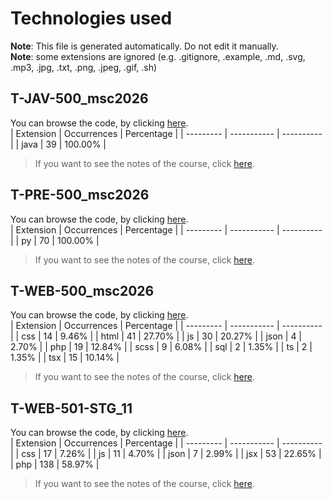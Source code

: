 # Technologies used
**Note**: This file is generated automatically. Do not edit it manually.<br/>
**Note**: some extensions are ignored (e.g. .gitignore, .example, .md, .svg, .mp3, .jpg, .txt, .png, .jpeg, .gif, .sh)

## T-JAV-500_msc2026
You can browse the code, by clicking [here](https://github.com/AlxisHenry/epitech/tree/master//T-JAV-500_msc2026).<br>
| Extension | Occurrences | Percentage |
| --------- | ----------- | ---------- |
| java | 39 | 100.00% |
> If you want to see the notes of the course, click [here](https://epitech-grades.vercel.app/semesters/t5//t-jav-500_msc2026).

## T-PRE-500_msc2026
You can browse the code, by clicking [here](https://github.com/AlxisHenry/epitech/tree/master//T-PRE-500_msc2026).<br>
| Extension | Occurrences | Percentage |
| --------- | ----------- | ---------- |
| py | 70 | 100.00% |
> If you want to see the notes of the course, click [here](https://epitech-grades.vercel.app/semesters/t5//t-pre-500_msc2026).

## T-WEB-500_msc2026
You can browse the code, by clicking [here](https://github.com/AlxisHenry/epitech/tree/master//T-WEB-500_msc2026).<br>
| Extension | Occurrences | Percentage |
| --------- | ----------- | ---------- |
| css | 14 | 9.46% |
| html | 41 | 27.70% |
| js | 30 | 20.27% |
| json | 4 | 2.70% |
| php | 19 | 12.84% |
| scss | 9 | 6.08% |
| sql | 2 | 1.35% |
| ts | 2 | 1.35% |
| tsx | 15 | 10.14% |
> If you want to see the notes of the course, click [here](https://epitech-grades.vercel.app/semesters/t5//t-web-500_msc2026).

## T-WEB-501-STG_11
You can browse the code, by clicking [here](https://github.com/AlxisHenry/epitech/tree/master//T-WEB-501-STG_11).<br>
| Extension | Occurrences | Percentage |
| --------- | ----------- | ---------- |
| css | 17 | 7.26% |
| js | 11 | 4.70% |
| json | 7 | 2.99% |
| jsx | 53 | 22.65% |
| php | 138 | 58.97% |
> If you want to see the notes of the course, click [here](https://epitech-grades.vercel.app/semesters/t5//t-web-501-stg_11).
